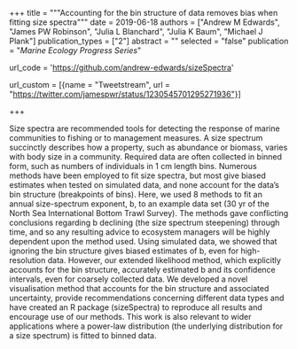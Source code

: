 +++
title = """Accounting for the bin structure of data removes bias when fitting size spectra"""
date = 2019-06-18
authors = ["Andrew M Edwards", "James PW Robinson", "Julia L Blanchard", "Julia K Baum", "Michael J Plank"]
publication_types = ["2"]
abstract = ""
selected = "false"
publication = "*Marine Ecology Progress Series*"

url_code = 'https://github.com/andrew-edwards/sizeSpectra'

url_custom = [{name = "Tweetstream", url = "https://twitter.com/jamespwr/status/1230545701295271936"}]

+++

<script type='text/javascript' src='https://d1bxh8uas1mnw7.cloudfront.net/assets/embed.js'></script>
<div data-badge-details="right" data-badge-type="medium-donut" data-doi="10.1111/gcb.14704" data-hide-no-mentions="true" class="altmetric-embed"></div>
 Size spectra are recommended tools for detecting the response of marine communities to fishing or to management measures. A size spectrum succinctly describes how a property, such as abundance or biomass, varies with body size in a community. Required data are often collected in binned form, such as numbers of individuals in 1 cm length bins. Numerous methods have been employed to fit size spectra, but most give biased estimates when tested on simulated data, and none account for the data’s bin structure (breakpoints of bins). Here, we used 8 methods to fit an annual size-spectrum exponent, b, to an example data set (30 yr of the North Sea International Bottom Trawl Survey). The methods gave conflicting conclusions regarding b declining (the size spectrum steepening) through time, and so any resulting advice to ecosystem managers will be highly dependent upon the method used. Using simulated data, we showed that ignoring the bin structure gives biased estimates of b, even for high-resolution data. However, our extended likelihood method, which explicitly accounts for the bin structure, accurately estimated b and its confidence intervals, even for coarsely collected data. We developed a novel visualisation method that accounts for the bin structure and associated uncertainty, provide recommendations concerning different data types and have created an R package (sizeSpectra) to reproduce all results and encourage use of our methods. This work is also relevant to wider applications where a power-law distribution (the underlying distribution for a size spectrum) is fitted to binned data.